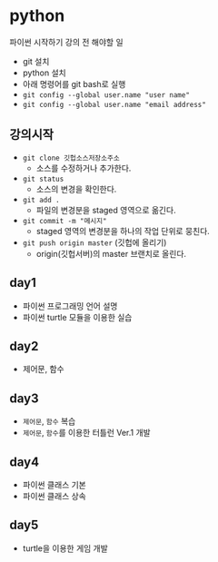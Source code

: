 # python

파이썬 시작하기 강의 전 해야할 일

* git 설치
* python 설치
* 아래 명령어를 git bash로 실행
* `git config --global user.name "user name"` 
* `git config --global user.name "email address"`

## 강의시작

* `git clone 깃헙소스저장소주소`
  * 소스를 수정하거나 추가한다.
* `git status`
  * 소스의 변경을 확인한다.
* `git add . `
  * 파일의 변경분을 staged 영역으로 옮긴다. 
* `git commit -m "메시지"`
  * staged 영역의 변경분을 하나의 작업 단위로 뭉친다.
* `git push origin master` (깃헙에 올리기)
  * origin(깃헙서버)의 master 브랜치로 올린다.


## day1
- 파이썬 프로그래밍 언어 설명
- 파이썬 turtle 모듈을 이용한 실습

## day2
- 제어문, 함수

## day3
- `제어문`, `함수` 복습
- `제어문`, `함수`를 이용한 터틀런 Ver.1 개발

## day4
- 파이썬 클래스 기본
- 파이썬 클래스 상속

## day5
- turtle을 이용한 게임 개발